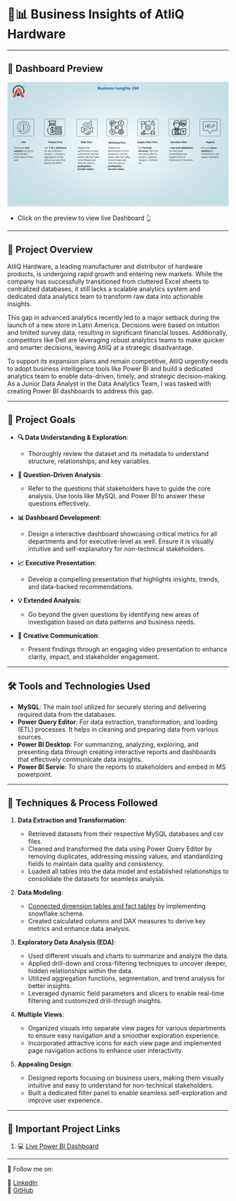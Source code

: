 # 💼📊 Business Insights of AtliQ Hardware 


---
## 🎯 Dashboard Preview

[![Dashboard page screenshot](https://github.com/SaranEranki/Business-Insights-360-Codebasics-PowerBI/blob/main/BI%20360%20Dashboard%20Snapshot.png)](https://app.powerbi.com/view?r=eyJrIjoiMTM3MmI4YjYtMjg3ZS00MGEzLWI3MzItM2M5NGIyNjc2YjM4IiwidCI6ImM2ZTU0OWIzLTVmNDUtNDAzMi1hYWU5LWQ0MjQ0ZGM1YjJjNCJ9&pageName=a49d831a063fe53ae9de)

- Click on the preview to view live Dashboard 👆
---

## 🏢 Project Overview 

AtliQ Hardware, a leading manufacturer and distributor of hardware products, is undergoing rapid growth and entering new markets. While the company has successfully transitioned from cluttered Excel sheets to centralized databases, it still lacks a scalable analytics system and dedicated data analytics team to transform raw data into actionable insights.

This gap in advanced analytics recently led to a major setback during the launch of a new store in Latin America. Decisions were based on intuition and limited survey data, resulting in significant financial losses. Additionally, competitors like Dell are leveraging robust analytics teams to make quicker and smarter decisions, leaving AtliQ at a strategic disadvantage.

To support its expansion plans and remain competitive, AtliQ urgently needs to adopt business intelligence tools like Power BI and build a dedicated analytics team to enable data-driven, timely, and strategic decision-making. As a Junior Data Analyst in the Data Analytics Team, I was tasked with creating Power BI dashboards to address this gap.



---

## 🎯 Project Goals  

  - **🔍 Data Understanding & Exploration**:
    - Thoroughly review the dataset and its metadata to understand structure, relationships, and key variables.

  - **📑 Question-Driven Analysis**:
    - Refer to the questions that stakeholders have to guide the core analysis. Use tools like MySQL and Power BI to answer these questions effectively.

  - **📊 Dashboard Development**:
    - Design a interactive dashboard showcasing critical metrics for all departments and for executive-level as well. Ensure it is visually intuitive and self-explanatory for non-technical stakeholders.

  - **📈 Executive Presentation**:
    - Develop a compelling presentation that highlights insights, trends, and data-backed recommendations.

  - **💡 Extended Analysis**:
    - Go beyond the given questions by identifying new areas of investigation based on data patterns and business needs.

  - **🎥 Creative Communication**:
    - Present findings through an engaging video presentation to enhance clarity, impact, and stakeholder engagement.



---

## 🛠️ Tools and Technologies Used

- **MySQL**: The main tool utilized for securely storing and delivering required data from the databases.
- **Power Query Editor**: For data extraction, transformation, and loading (ETL) processes. It helps in cleaning and preparing data from various sources.
- **Power BI Desktop**: For summarizing, analyzing, exploring, and presenting data through creating interactive reports and dashboards that effectively communicate data insights. 
- **Power BI Servie**: To share the reports to stakeholders and embed in MS powerpoint.

---

## 🔬 Techniques & Process Followed

1. **Data Extraction and Transformation**:
   - Retrieved datasets from their respective MySQL databases and csv files.
   - Cleaned and transformed the data using Power Query Editor by removing duplicates, addressing missing values, and standardizing fields to maintain data quality and consistency.
   - Loaded all tables into the data model and established relationships to consolidate the datasets for seamless analysis.


2. **Data Modeling**:
   - [Connected dimension tables and fact tables](https://github.com/SaranEranki/Business-Insights-360-Codebasics-PowerBI/blob/main/BI%20360%20Data%20Model.png) by implementing snowflake schema.
   - Created calculated columns and DAX measures to derive key metrics and enhance data analysis.

3. **Exploratory Data Analysis (EDA)**:
   - Used different visuals and charts to summarize and analyze the data.
   - Applied drill-down and cross-filtering techniques to uncover deeper, hidden relationships within the data.   
   - Utilized aggregation functions, segmentation, and trend analysis for better insights.
   - Leveraged dynamic field parameters and slicers to enable real-time filtering and customized drill-through insights.

4. **Multiple Views**:
   - Organized visuals into separate view pages for various departments to ensure easy navigation and a smoother exploration experience.
   - Incorporated attractive icons for each view page and implemented page navigation actions to enhance user interactivity.


5. **Appealing Design**:
   - Designed reports focusing on business users, making them visually intuitive and easy to understand for non-technical stakeholders.
   - Built a dedicated filter panel to enable seamless self-exploration and improve user experience.


---



## 🔗 Important Project Links 

1. 💻 [Live Power BI Dashboard](https://app.powerbi.com/view?r=eyJrIjoiOWUzZTY0NzUtYmYwNi00ZjM2LTkwNGEtNmU2YzA4YTUzOGIzIiwidCI6ImM2ZTU0OWIzLTVmNDUtNDAzMi1hYWU5LWQ0MjQ0ZGM1YjJjNCJ9&pageName=036df02ca0a7b6a34164)

---

🚀 Follow me on:   

🔗 [LinkedIn](https://www.linkedin.com/in/guru-dayal-saran-eranki/)   
🐙 [GitHub](https://github.com/SaranEranki)

